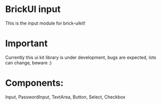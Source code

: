 # BrickUI input
This is the input module for brick-uikit!

# Important
Currently this ui kit library is under development, 
bugs are expected, lots can change, beware :)

# Components:
Input, PasswordInput, TextArea, Button, Select, Checkbox
